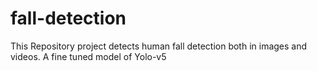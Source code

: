 # fall-detection
This Repository project detects human fall detection both in images and videos. A fine tuned model of Yolo-v5
